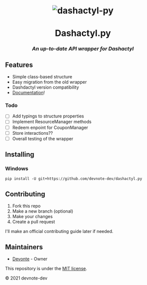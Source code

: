 <h1 align="center"><img src="https://cdn.discordapp.com/attachments/783061830842974280/866772458027089990/dashactyl.png" alt="dashactyl-py"></img></h1>
<h1 align="center">Dashactyl.py</h1>
<h3 align="center"><i>An up-to-date API wrapper for Dashactyl</i></h3>

## Features
- Simple class-based structure
- Easy migration from the old wrapper
- Dashdactyl version compatibility
- [Documentation](https://github.com/devnote-dev/dashactyl.py/wiki)!

### Todo
- [ ] Add typings to structure properties
- [ ] Implement ResourceManager methods
- [ ] Redeem enpoint for CouponManager
- [ ] Store interactions??
- [ ] Overall testing of the wrapper

## Installing

### Windows
```
pip install -U git+https://github.com/devnote-dev/dashactyl.py
```

## Contributing
1. Fork this repo
2. Make a new branch (optional)
3. Make your changes
4. Create a pull request

I'll make an official contributing guide later if needed.

## Maintainers
- [Devonte](https://github.com/devnote-dev) - Owner

This repository is under the [MIT license](https://github.com/devnote-dev/dashactyl.py/blob/master/LICENSE).

© 2021 devnote-dev
